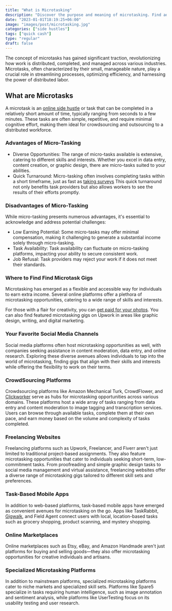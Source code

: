 ```yaml
---
title: "What is Microtasking"
description: "Discover the purpose and meaning of microtasking. Find advantages and disadvantages along with future trends shaping the evolution of this global workforce."
date: "2023-01-01T18:19:25+06:00"
image: "images/post/microtasking.jpg"
categories: ["side hustles"]
tags: ["quick cash"]
type: "regular"
draft: false
---
```


The concept of microtasks has gained significant traction, revolutionizing how work is distributed, completed, and managed across various industries. Microtasks, often characterized by their small, manageable nature, play a crucial role in streamlining processes, optimizing efficiency, and harnessing the power of distributed labor.

## What are Microtasks

A microtask is an [online side hustle](/blog/creative-side-hustles/) or task that can be completed in a relatively short amount of time, typically ranging from seconds to a few minutes. These tasks are often simple, repetitive, and require minimal cognitive effort, making them ideal for crowdsourcing and outsourcing to a distributed workforce.

### Advantages of Micro-Tasking

- Diverse Opportunities: The range of micro-tasks available is extensive, catering to different skills and interests. Whether you excel in data entry, content creation, or graphic design, there are micro-tasks suited to your abilities.
- Quick Turnaround: Micro-tasking often involves completing tasks within a short timeframe, just as fast as [taking surveys](/blog/best-survey-sites/) This quick turnaround not only benefits task providers but also allows workers to see the results of their efforts promptly.

### Disadvantages of Micro-Tasking

While micro-tasking presents numerous advantages, it's essential to acknowledge and address potential challenges:

- Low Earning Potential: Some micro-tasks may offer minimal compensation, making it challenging to generate a substantial income solely through micro-tasking.
- Task Availability: Task availability can fluctuate on micro-tasking platforms, impacting your ability to secure consistent work.
- Job Refusal: Task providers may reject your work if it does not meet their standards.

### Where to Find Find Microtask Gigs

Microtasking has emerged as a flexible and accessible way for individuals to earn extra income. Several online platforms offer a plethora of microtasking opportunities, catering to a wide range of skills and interests.

For those with a flair for creativity, you can [get paid for your photos](/blog/get-paid-for-photos/). You can also find featured microtasking gigs on Upwork in areas like graphic design, writing, and digital marketing.

### Your Favorite Social Media Channels

Social media platforms often host microtasking opportunities as well, with companies seeking assistance in content moderation, data entry, and online research. Exploring these diverse avenues allows individuals to tap into the world of microtasking, finding gigs that align with their skills and interests while offering the flexibility to work on their terms.

### CrowdSourcing Platforms

Crowdsourcing platforms like Amazon Mechanical Turk, CrowdFlower, and [Clickworker](https://www.clickworker.com) serve as hubs for microtasking opportunities across various domains. These platforms host a wide array of tasks ranging from data entry and content moderation to image tagging and transcription services. Users can browse through available tasks, complete them at their own pace, and earn money based on the volume and complexity of tasks completed.

### Freelancing Websites

Freelancing platforms such as Upwork, Freelancer, and Fiverr aren't just limited to traditional project-based assignments. They also feature microtasking opportunities that cater to individuals seeking short-term, low-commitment tasks. From proofreading and simple graphic design tasks to social media management and virtual assistance, freelancing websites offer a diverse range of microtasking gigs tailored to different skill sets and preferences.

### Task-Based Mobile Apps

In addition to web-based platforms, task-based mobile apps have emerged as convenient avenues for microtasking on the go. Apps like TaskRabbit, [Gigwalk](https://www.gigwalk.com), and Field Agent connect users with local, location-based tasks such as grocery shopping, product scanning, and mystery shopping.

### Online Marketplaces

Online marketplaces such as Etsy, eBay, and Amazon Handmade aren't just platforms for buying and selling goods—they also offer microtasking opportunities for creative individuals and artisans.

### Specialized Microtasking Platforms

In addition to mainstream platforms, specialized microtasking platforms cater to niche markets and specialized skill sets. Platforms like Spare5 specialize in tasks requiring human intelligence, such as image annotation and sentiment analysis, while platforms like UserTesting focus on its usability testing and user research.
